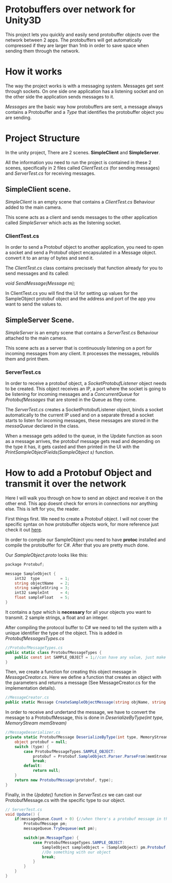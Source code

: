 # Protobuffers over network for Unity3D
This project lets you quickly and easily send protobuffer objects over the
network between 2 apps. The protobuffers will get automatically compressed if
they are larger than 1mb in order to save space when sending them through the
network.

# How it works
The way the project works is with a messaging system. Messages get sent
through sockets. On one side one application has a listening socket and on
the other side the application sends messages to it.

*Messages* are the basic way how protobuffers are sent, a message always
contains a Protobuffer and a *Type* that identifies the protobuffer object you
are sending.

# Project Structure
In the unity project, There are 2 scenes. **SimpleClient** and
**SimpleServer**.

All the information you need to run the project is contained in these 2
scenes, specifically in 2 files called *ClientTest.cs* (for sending messages)
and *ServerTest.cs* for receiving messages.

## SimpleClient scene.
*SimpleClient* is an empty scene that contains a *ClientTest.cs* Behaviour
added to the main camera.

This scene acts as a client and sends messages to the other application
called *SimpleServer* which acts as the listening socket.

### ClientTest.cs
In order to send a Protobuf object to another application, you need to open a
socket and send a Protobuf object encapsulated in a Message object. convert it
to an array of bytes and send it.

The *ClientTest.cs* class contains precissely that function already for you to
send messages and its called:

*void SendMessage(Message m);*

In ClientTest.cs you will find the UI for setting up values for the
SampleObject protobuf object and the address and port of the app you want to
send the values to.

## SimpleServer Scene.
*SimpleServer* is an empty scene that contains a *ServerTest.cs* Behaviour
attached to the main camera.

This scene acts as a server that is continuously listening on a port for
incoming messages from any client. It processes the messages, rebuilds them
and print them.

### ServerTest.cs
In order to receive a protobuf object, a *SocketProtobufListener* object
needs to be created. This object receives an IP, a port where the socket
is going to be listening for incoming messages and a *ConcurrentQueue* for
*ProtobufMessages* that are stored in the Queue as they come.

The *ServerTest.cs* creates a SocketProtobufListener object, binds a socket
automatically to the current IP used and on a separate thread a socket starts
to listen for incoming messages, these messages are stored in the
*messaQueue* declared in the class.

When a message gets added to the queue, in the Update function as soon as a
message arrives, the protobuf message gets read and depending on the type it
has, it gets casted and then printed in the UI with the
*PrintSampleObjectFields(SampleObject s)* function.


# How to add a Protobuf Object and transmit it over the network
Here I will walk you through on how to send an object and receive it on the
other end. This app doesnt check for errors in connections nor anything
else. This is left for you, the reader.

First things first. We need to create a Protobuf object. I will not cover the
specific syntax on how protobuffer objects work, for more reference just
check it out [here](https://developers.google.com/protocol-buffers/docs/overview).

In order to compile our SampleObject you need to have **protoc** installed
and compile the protobuffer for C#. After that you are pretty much done.

Our *SampleObject.proto* looks like this:

```csharp
package Protobuf;

message SampleObject {
    int32  type         = 1;
    string objectName   = 2;
    string sampleString = 3;
    int32 sampleInt     = 4;
    float sampleFloat   = 5;
}
```

It contains a *type* which is **necessary** for all your objects you want to
transmit. 2 sample strings, a float and an integer.

After compiling the protocol buffer to C# we need to tell the system with a
unique identifier the type of the object. This is added in  *ProtobufMessagesTypes.cs*

```csharp
//ProtobufMessageTypes.cs
public static class ProtobufMessageTypes {
    public const int SAMPLE_OBJECT = 1;//can have any value, just make sure is unique
}
```

Then, we create a function for creating this object message in
*MessageCreator.cs*. Here we define a function that creates an object with
the parameters and returns a message (See MessageCreator.cs for the
implementation details).

```csharp
//MessageCreator.cs
public static Message CreateSampleObjectMessage(string objName, string sampleStr, int sampleInt, float sampleFloat)
```

In order to receive and undertand the message, we have to convert the message
to a ProtobufMessage, this is done in *DeserializeByType(int type, MemoryStream memStream)*

```csharp
//MessageDeserializer.cs
private static ProtobufMessage DeserializeByType(int type, MemoryStream memStream) {
    object protobuf = null;
    switch (type) {
        case ProtobufMessageTypes.SAMPLE_OBJECT:
            protobuf = Protobuf.SampleObject.Parser.ParseFrom(memStream);
            break;
        default:
            return null;
    }
    return new ProtobufMessage(protobuf, type);
}
```

Finally, in the *Update()* function in *ServerTest.cs* we can cast our
ProtobufMessage.cs with the specific type to our object.

```csharp
// ServerTest.cs
void Update() {
    if(messageQueue.Count > 0) {//when there's a protobuf message in the queue, we print it
        ProtobufMessage pm;
        messageQueue.TryDequeue(out pm);

        switch(pm.MessageType) {
            case ProtobufMessageTypes.SAMPLE_OBJECT:
                SampleObject sampleObject = (SampleObject) pm.Protobuf;
                //Do something with our object
                break;
            }
        }
    }
}
```
